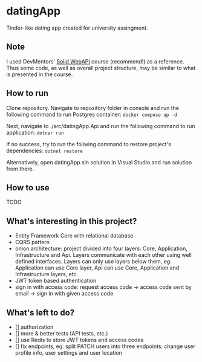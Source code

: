 # datingApp

Tinder-like dating app created for university assingment.

## Note

I used DevMentors' [Solid WebAPI](https://platform.devmentors.io/courses/solid-web-api) course (recommend!) as a reference. Thus some code, as well as overall project structure, may be similar to what is presented in the course.

## How to run

Clone repository. Navigate to repository folder in console and run the following command to run Postgres container:
`docker compose up -d`

Next, navigate to ./src/datingApp.Api and run the following command to run application:
`dotner run`

If no success, try to run the follwing command to restore project's dependencies:
`dotnet restore`

Alternatively, open datingApp.sln solution in Visual Studio and run solution from there.

## How to use

TODO

## What's interesting in this project?

- Entity Framework Core with relational database
- CQRS pattern
- onion architecture: project divided into four layers: Core, Application, Infrastructure and Api. Layers communicate with each other using well defined interfaces. Layers can only use layers below them, eg. Application can use Core layer, Api can use Core, Application and Infrastructure layers, etc.
- JWT token based authentication
- sign in with access code: request access code -> access code sent by email -> sign in with given access code

## What's left to do?

- [] authorization
- [] more & better tests (API tests, etc.)
- [] use Redis to store JWT tokens and access codes
- [] fix endpoints, eg. split PATCH users into three endpoints: change user profile info, user settings and user location
